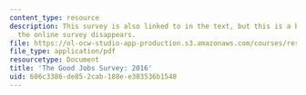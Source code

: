 ```yaml
---
content_type: resource
description: This survey is also linked to in the text, but this is a backup in case
  the online survey disappears.
file: https://ol-ocw-studio-app-production.s3.amazonaws.com/courses/res-15-003-shaping-the-future-of-work-15-662x-spring-2016/606c3386de852cab188ee303536b1540_MITRES_15_003S16_goodjobs2016.pdf
file_type: application/pdf
resourcetype: Document
title: 'The Good Jobs Survey: 2016'
uid: 606c3386-de85-2cab-188e-e303536b1540
---
```

